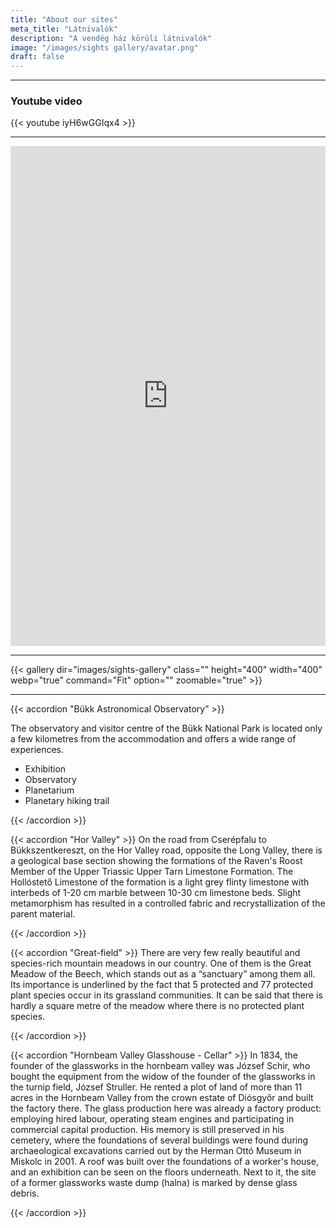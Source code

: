 ```yaml
---
title: "About our sites"
meta_title: "Látnivalók"
description: "A vendég ház körüli látnivalók"
image: "/images/sights gallery/avatar.png"
draft: false
---
```


<hr>

### Youtube video

{{< youtube iyH6wGGIqx4 >}}

<hr>
<!-- 3D VR Tour -->
<iframe src="https://bnpivr.bukkista.hu/Geopark/index.htm" width="100%" height="800" frameborder="0" allowfullscreen="allowfullscreen" allow="geolocation *; microphone *; camera *; midi *; encrypted-media *" name="3d-vr-tour">
</iframe>
<!-- /3D VR Tour -->
<hr>
{{< gallery dir="images/sights-gallery" class=""  height="400" width="400"  webp="true" command="Fit" option="" zoomable="true" >}}
<hr>
{{< accordion "Bükk Astronomical Observatory" >}}

The observatory and visitor centre of the Bükk National Park is located only a few kilometres from the accommodation and offers a wide range of experiences.

- Exhibition
- Observatory
- Planetarium
- Planetary hiking trail

{{< /accordion >}}

{{< accordion "Hor Valley" >}}
On the road from Cserépfalu to Bükkszentkereszt, on the Hor Valley road, opposite the Long Valley, there is a geological base section showing the formations of the Raven's Roost Member of the Upper Triassic Upper Tarn Limestone Formation. The Hollóstető Limestone of the formation is a light grey flinty limestone with interbeds of 1-20 cm marble between 10-30 cm limestone beds. Slight metamorphism has resulted in a controlled fabric and recrystallization of the parent material.


{{< /accordion >}}

{{< accordion "Great-field" >}}
There are very few really beautiful and species-rich mountain meadows in our country. One of them is the Great Meadow of the Beech, which stands out as a “sanctuary” among them all. Its importance is underlined by the fact that 5 protected and 77 protected plant species occur in its grassland communities. It can be said that there is hardly a square metre of the meadow where there is no protected plant species.

{{< /accordion >}}

{{< accordion "Hornbeam Valley Glasshouse - Cellar" >}}
In 1834, the founder of the glassworks in the hornbeam valley was József Schir, who bought the equipment from the widow of the founder of the glassworks in the turnip field, József Struller. He rented a plot of land of more than 11 acres in the Hornbeam Valley from the crown estate of Diósgyőr and built the factory there. The glass production here was already a factory product: employing hired labour, operating steam engines and participating in commercial capital production. His memory is still preserved in his cemetery, where the foundations of several buildings were found during archaeological excavations carried out by the Herman Ottó Museum in Miskolc in 2001. A roof was built over the foundations of a worker's house, and an exhibition can be seen on the floors underneath. Next to it, the site of a former glassworks waste dump (halna) is marked by dense glass debris.

{{< /accordion >}}
